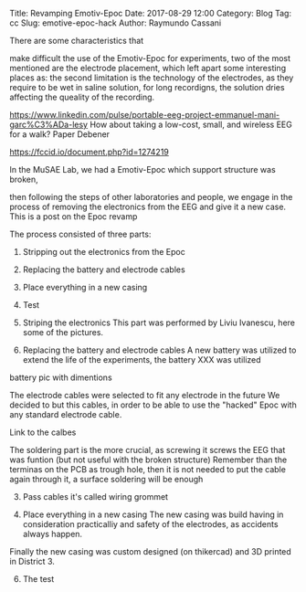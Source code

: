 Title: Revamping Emotiv-Epoc
Date: 2017-08-29 12:00
Category: Blog
Tag: cc
Slug: emotive-epoc-hack
Author: Raymundo Cassani

There are some characteristics that

make difficult the use of the Emotiv-Epoc for experiments, two of the most mentioned are the electrode placement, which left apart some interesting places as:
the second limitation is the technology of the electrodes, as they require to be wet in saline solution, for long recordigns, the solution dries affecting the queality of the recording.

https://www.linkedin.com/pulse/portable-eeg-project-emmanuel-mani-garc%C3%ADa-lesy
How about taking a low-cost, small, and wireless EEG for a walk? Paper Debener

https://fccid.io/document.php?id=1274219


In the MuSAE Lab, we had a Emotiv-Epoc which support structure was broken,

then following the steps of other laboratories and people, we engage in the process of removing the electronics from the EEG and give it a new case. This is a post on the Epoc revamp

The process consisted of three parts:

1. Stripping out the electronics from the Epoc

2. Replacing the battery and electrode cables

3. Place everything in a new casing

6. Test

1. Striping the electronics
This part was performed by Liviu Ivanescu, here some of the pictures.

2. Replacing the battery and electrode cables
A new battery was utilized to extend the life of the experiments, the battery XXX was utilized

battery pic with dimentions

The electrode cables were selected to fit any electrode in the future
We decided to but this cables, in order to be able to use the "hacked" Epoc with any standard electrode cable.

Link to the calbes

The soldering part is the more crucial, as screwing it screws the EEG that was funtion (but not useful with the broken structure)
Remember than the terminas on the PCB as trough hole, then it is not needed to put the cable again through it, a surface soldering will be enough

3. Pass cables it's called wiring grommet

4. Place everything in a new casing
The new casing was build having in consideration practicalliy and safety of the electrodes, as accidents always happen.

Finally the new casing was custom designed (on thikercad) and 3D printed in District 3.

6. The test
